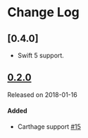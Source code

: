 # Change Log

## [0.4.0]
- Swift 5 support.

## [0.2.0](https://github.com/rubygarage/media-watermark/releases/tag/0.2.0)
Released on 2018-01-16

#### Added
- Carthage support [#15](https://github.com/rubygarage/media-watermark/pull/15)
